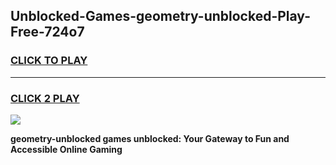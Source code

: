 
## Unblocked-Games-geometry-unblocked-Play-Free-724o7
<h3>
<a href="https://premium76.site?title=geometry-unblocked&ref=23A">CLICK TO PLAY</a></h3>
<hr>

<h3>
<a href="https://premium76.site?title=geometry-unblocked&ref=23A">CLICK 2 PLAY</a>
  
</h3>

<a href="https://premium76.site?title=geometry-unblocked&ref=23A"><img src="https://clearcache.store/games.png"></a>


**geometry-unblocked games unblocked: Your Gateway to Fun and Accessible Online Gaming**
